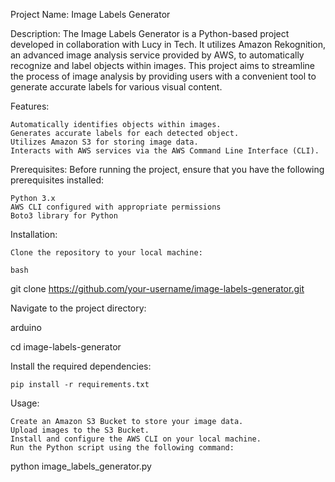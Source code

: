 Project Name: Image Labels Generator

Description:
The Image Labels Generator is a Python-based project developed in collaboration with Lucy in Tech. It utilizes Amazon Rekognition, an advanced image analysis service provided by AWS, to automatically recognize and label objects within images. This project aims to streamline the process of image analysis by providing users with a convenient tool to generate accurate labels for various visual content.

Features:

    Automatically identifies objects within images.
    Generates accurate labels for each detected object.
    Utilizes Amazon S3 for storing image data.
    Interacts with AWS services via the AWS Command Line Interface (CLI).

Prerequisites:
Before running the project, ensure that you have the following prerequisites installed:

    Python 3.x
    AWS CLI configured with appropriate permissions
    Boto3 library for Python

Installation:

    Clone the repository to your local machine:

    bash

git clone https://github.com/your-username/image-labels-generator.git

Navigate to the project directory:

arduino

cd image-labels-generator

Install the required dependencies:

    pip install -r requirements.txt

Usage:

    Create an Amazon S3 Bucket to store your image data.
    Upload images to the S3 Bucket.
    Install and configure the AWS CLI on your local machine.
    Run the Python script using the following command:

python image_labels_generator.py
